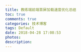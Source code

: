 ```yaml
---
title: 教练端前端首屏加载速度优化总结
toc: true
comments: true
categories: 技术博客
tags: Default
date: 2018-04-28 17:08:53
photos:
description:
---
```



